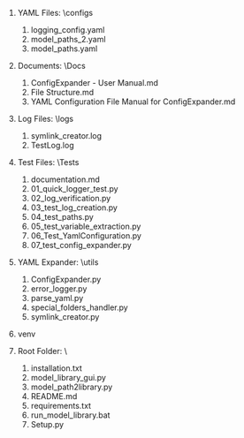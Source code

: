 1. YAML Files: \configs
	1. logging_config.yaml
	2. model_paths_2.yaml
	3. model_paths.yaml

2. Documents: \Docs
	1. ConfigExpander - User Manual.md
	2. File Structure.md
	3. YAML Configuration File Manual for ConfigExpander.md

3. Log Files: \logs
	1. symlink_creator.log
	2. TestLog.log

4. Test Files: \Tests
	1. documentation.md
	2. 01_quick_logger_test.py
	3. 02_log_verification.py
	4. 03_test_log_creation.py
	5. 04_test_paths.py
	6. 05_test_variable_extraction.py
	7. 06_Test_YamlConfiguration.py
	8. 07_test_config_expander.py

5. YAML Expander:  \utils
	1. ConfigExpander.py
	2. error_logger.py
	3. parse_yaml.py
	4. special_folders_handler.py
	5. symlink_creator.py
	
6. venv

7. Root Folder: \
	1. installation.txt
	2. model_library_gui.py
	3. model_path2library.py
	4. README.md
	5. requirements.txt
	6. run_model_library.bat
	7. Setup.py